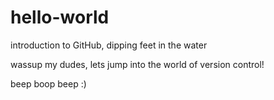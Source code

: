 # hello-world
introduction to GitHub, dipping feet in the water

wassup my dudes, lets jump into the world of version control!

beep boop beep :)
